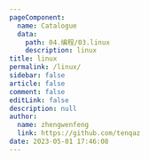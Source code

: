 ```yaml
---
pageComponent: 
  name: Catalogue
  data: 
    path: 04.编程/03.linux
    description: linux
title: linux
permalink: /linux/
sidebar: false
article: false
comment: false
editLink: false
description: null
author: 
  name: zhengwenfeng
  link: https://github.com/tenqaz
date: 2023-05-01 17:46:08
---
```

